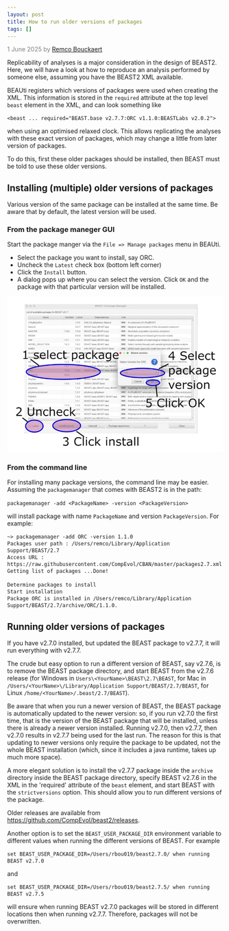 ```yaml
---
layout: post
title: How to run older versions of packages
tags: []
---
```

<p style="color:gray">1 June 2025 by <a href="mailto:r.bouckaert@auckland.ac.nz">Remco Bouckaert</a></p>

Replicability of analyses is a major consideration in the design of BEAST2.
Here, we will have a look at how to reproduce an analysis performed by someone else, assuming you have the BEAST2 XML available.

BEAUti registers which versions of packages were used when creating the XML.
This information is stored in the `required` attribute at the top level `beast` element in the XML, and can look something like

```
<beast ... required="BEAST.base v2.7.7:ORC v1.1.0:BEASTLabs v2.0.2">
```

when using an optimised relaxed clock.
This allows replicating the analyses with these exact version of packages, which may change a little from later version of packages.

To do this, first these older packages should be installed, then BEAST must be told to use these older versions.

## Installing (multiple) older versions of packages

Various version of the same package can be installed at the same time.
Be aware that by default, the latest version will be used.

### From the package maneger GUI

Start the package manger via the `File => Manage packages` menu in BEAUti.
* Select the package you want to install, say ORC.
* Uncheck the `Latest` check box (bottom left corner)
* Click the `Install` button. 
* A dialog pops up where you can select the version. Click `OK` and the package with that particular version will be installed.


![installing packages](/images/usingOldPackages.png)

### From the command line

For installing many package versions, the command line may be easier. Assuming the `packagemanager` that comes with BEAST2 is in the path:

`packagemanager -add <PackageName> -version <PackageVersion>`

will install package with name `PackageName` and version `PackageVersion`.
For example:

```
~> packagemanager -add ORC -version 1.1.0
Packages user path : /Users/remco/Library/Application Support/BEAST/2.7
Access URL : https://raw.githubusercontent.com/CompEvol/CBAN/master/packages2.7.xml
Getting list of packages ...Done!

Determine packages to install
Start installation
Package ORC is installed in /Users/remco/Library/Application Support/BEAST/2.7/archive/ORC/1.1.0.
```

## Running older versions of packages

If you have v2.7.0 installed, but updated the BEAST package to v2.7.7, it will run everything with v2.7.7.

The crude but easy option to run a different version of BEAST, say v2.7.6, is to remove the BEAST package directory, and start BEAST from the v2.7.6 release (for Windows in `Users\<YourName>\BEAST\2.7\BEAST`, for Mac in `/Users/<YourName>\/Library/Application Support/BEAST/2.7/BEAST`, for Linux `/home/<YourName>/.beast/2.7/BEAST`).

Be aware that when you run a newer version of BEAST, the BEAST package is automatically updated to the newer version: so, if you run v2.7.0 the first time, that is the version of the BEAST package that will be installed, unless there is already a newer version installed. Running v2.7.0, then v2.7.7, then v2.7.0 results in v2.7.7 being used for the last run. The reason for this is that updating to newer versions only require the package to be updated, not the whole BEAST installation (which, since it includes a java runtime, takes up much more space).

A more elegant solution is to install the v2.7.7 package inside the `archive` directory inside the BEAST package directory, specify BEAST v2.7.6 in the XML in the 'required' attribute of the `beast` element, and start BEAST with the `strictversions` option. This should allow you to run different versions of the package.

Older releases are available from https://github.com/CompEvol/beast2/releases.

Another option is to set the `BEAST_USER_PACKAGE_DIR` environment variable to different values when running the different versions of BEAST.
For example 

```
set BEAST_USER_PACKAGE_DIR=/Users/rbou019/beast2.7.0/ when running BEAST v2.7.0
```

and 

```
set BEAST_USER_PACKAGE_DIR=/Users/rbou019/beast2.7.5/ when running BEAST v2.7.5 
```

will ensure when running BEAST v2.7.0 packages will be stored in different locations then when running v2.7.7. 
Therefore, packages will not be overwritten.

